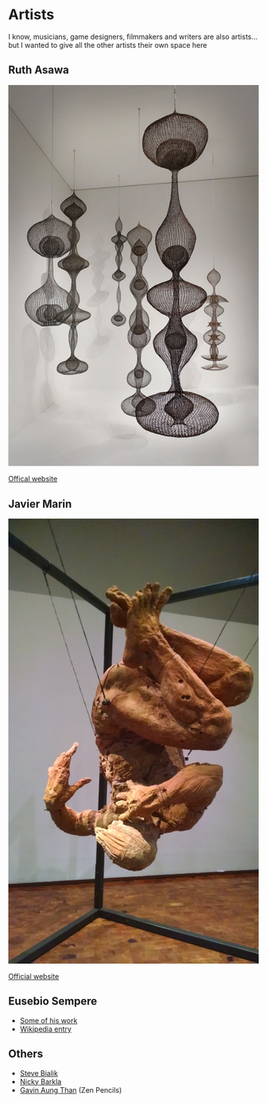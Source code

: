 # Artists

I know, musicians, game designers, filmmakers and writers are also artists... but I wanted to give all the other artists their own space here

## Ruth Asawa

![Ruth Asawa's work](img/artist_ruth_asawa.jpg)

[Offical website](http://www.ruthasawa.com)

## Javier Marin

![Javier Marin's work](img/artist_javier_marin.jpg)

[Official website](http://javiermarin.com.mx)

## Eusebio Sempere

- [Some of his work](https://www.youtube.com/watch?v=3SIdfJrrYgM)
- [Wikipedia entry](https://en.wikipedia.org/wiki/Eusebio_Sempere)

## Others

- [Steve Bialik](http://stevapalooza.blogspot.com)
- [Nicky Barkla](https://www.nickybarkla.com)
- [Gavin Aung Than](https://zenpencils.com) (Zen Pencils)
